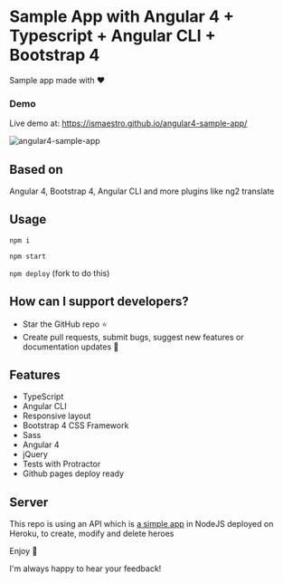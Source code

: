 # Sample App with Angular 4 + Typescript + Angular CLI + Bootstrap 4

Sample app made with  :heart:

### Demo

Live demo at: https://ismaestro.github.io/angular4-sample-app/

![angular4-sample-app](http://i65.tinypic.com/1jqhx2.jpg)

## Based on
Angular 4, Bootstrap 4, Angular CLI and more plugins like ng2 translate

## Usage

`npm i`

`npm start`

`npm deploy` (fork to do this)

## How can I support developers?
- Star the GitHub repo :star:
- Create pull requests, submit bugs, suggest new features or documentation updates :wrench:

## Features
* TypeScript
* Angular CLI
* Responsive layout
* Bootstrap 4 CSS Framework
* Sass
* Angular 4
* jQuery
* Tests with Protractor
* Github pages deploy ready

## Server

This repo is using an API which is [a simple app](https://github.com/Ismaestro/tour-of-heroes-sample-app) in NodeJS deployed on Heroku, to create, modify and delete heroes

Enjoy :metal:

I'm always happy to hear your feedback!
